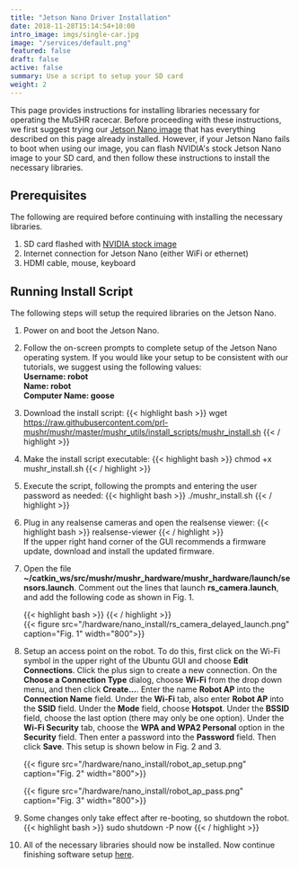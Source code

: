 ```yaml
---
title: "Jetson Nano Driver Installation"
date: 2018-11-28T15:14:54+10:00
intro_image: imgs/single-car.jpg
image: "/services/default.png"
featured: false
draft: false
active: false
summary: Use a script to setup your SD card
weight: 2
---
```


This page provides instructions for installing libraries necessary for operating the MuSHR racecar. Before proceeding with these instructions, we first suggest trying our [Jetson Nano image](/hardware/build_instructions#sd-card-setup) that has everything described on this page already installed. However, if your Jetson Nano fails to boot when using our image, you can flash NVIDIA's stock Jetson Nano image to your SD card, and then follow these instructions to install the necessary libraries.

## Prerequisites

The following are required before continuing with installing the necessary libraries.

1. SD card flashed with [NVIDIA stock image](https://developer.nvidia.com/embedded/learn/get-started-jetson-nano-devkit#write)
2. Internet connection for Jetson Nano (either WiFi or ethernet)
3. HDMI cable, mouse, keyboard

## Running Install Script

The following steps will setup the required libraries on the Jetson Nano.

1. Power on and boot the Jetson Nano. 
2. Follow the on-screen prompts to complete setup of the Jetson Nano operating system. If you would like your setup to be consistent with our tutorials, we suggest using the following values: <br/>
**Username: robot**<br/>
**Name: robot**<br/>
**Computer Name: goose**<br/>
3. Download the install script:
    {{< highlight bash >}}
    wget https://raw.githubusercontent.com/prl-mushr/mushr/master/mushr_utils/install_scripts/mushr_install.sh
    {{< / highlight >}} <br/>
4. Make the install script executable:
    {{< highlight bash >}}
    chmod +x mushr_install.sh
    {{< / highlight >}} <br/>
5. Execute the script, following the prompts and entering the user password as needed:
    {{< highlight bash >}}
    ./mushr_install.sh
    {{< / highlight >}} <br/>
6. Plug in any realsense cameras and open the realsense viewer:
    {{< highlight bash >}}
    realsense-viewer
    {{< / highlight >}} <br/>
If the upper right hand corner of the GUI recommends a firmware update, download and install the updated firmware.

7. Open the file **~/catkin_ws/src/mushr/mushr_hardware/mushr_hardware/launch/sensors.launch**. Comment out the lines that launch **rs_camera.launch**, and add the following code as shown in Fig. 1.

    {{< highlight bash >}}
    <node pkg="timed_roslaunch" type="timed_roslaunch.sh"
          args="10 realsense2_camera rs_camera.launch camera:=/$(arg car_name)/camera tf_prefix:=/$(arg car_name)/camera"
          name="rs_camera_timed_roslaunch" output="screen" />
    {{< / highlight >}} <br/>
	{{< figure src="/hardware/nano_install/rs_camera_delayed_launch.png" caption="Fig. 1" width="800">}}

8. Setup an access point on the robot. To do this, first click on the Wi-Fi symbol in the upper right of the Ubuntu GUI and choose **Edit Connections**. Click the plus sign to create a new connection. On the **Choose a Connection Type** dialog, choose **Wi-Fi** from the drop down menu, and then click **Create...**. Enter the name **Robot AP** into the **Connection Name** field. Under the **Wi-Fi** tab, also enter **Robot AP** into the **SSID** field. Under the **Mode** field, choose **Hotspot**. Under the **BSSID** field, choose the last option (there may only be one option). Under the **Wi-Fi Security** tab, choose the **WPA and WPA2 Personal** option in the **Security** field. Then enter a password into the **Password** field. Then click **Save**. This setup is shown below in Fig. 2 and 3.

    {{< figure src="/hardware/nano_install/robot_ap_setup.png" caption="Fig. 2" width="800">}}  

    {{< figure src="/hardware/nano_install/robot_ap_pass.png" caption="Fig. 3" width="800">}}  

9. Some changes only take effect after re-booting, so shutdown the robot.
    {{< highlight bash >}}
    sudo shutdown -P now
    {{< / highlight >}} <br/>

9. All of the necessary libraries should now be installed. Now continue finishing software setup [here](/hardware/build_instructions#software-setup).


